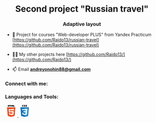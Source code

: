 <h1 align="center">Second project "Russian travel"</h1>
<h3 align="center">Adaptive layout</h3>

- 🔭 Project for courses "Web-developer PLUS" from Yandex Practicum [https://github.com/Raido13/russian-travel](https://github.com/Raido13/russian-travel)

- 👨‍💻 My other projects here [https://github.com/Raido13/](https://github.com/Raido13/)

- 📫 Email **andreyonohin88@gmail.com**

<h3 align="left">Connect with me:</h3>
<p align="left">
</p>

<h3 align="left">Languages and Tools:</h3>
<p align="left"><a href="https://www.w3.org/html/" target="_blank" rel="noreferrer"> <img src="https://raw.githubusercontent.com/devicons/devicon/master/icons/html5/html5-original-wordmark.svg" alt="html5" width="40" height="40"/></a><a href="https://www.w3schools.com/css/" target="_blank" rel="noreferrer"> <img src="https://raw.githubusercontent.com/devicons/devicon/master/icons/css3/css3-original-wordmark.svg" alt="css3" width="40" height="40"/></a></p>
